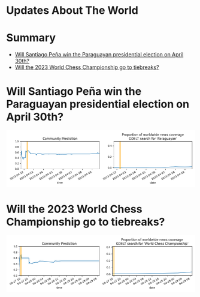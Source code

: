 
Updates About The World
=======================

Summary
=======

* [Will Santiago Peña win the Paraguayan presidential election on April 30th?](#will-santiago-pea-win-the-paraguayan-presidential-election-on-april-30th)
* [Will the 2023 World Chess Championship go to tiebreaks?](#will-the-2023-world-chess-championship-go-to-tiebreaks)

# Will Santiago Peña win the Paraguayan presidential election on April 30th?


![Will Santiago Peña win the Paraguay election?](assets/07.png)
# Will the 2023 World Chess Championship go to tiebreaks?


![2023 World Chess Championship tiebreaks?](assets/10.png)